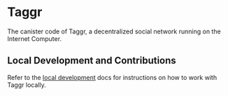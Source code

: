 # Taggr

The canister code of Taggr, a decentralized social network running on the Internet Computer.

## Local Development and Contributions

Refer to the [local development](./docs/LOCAL_DEVELOPMENT.md) docs for instructions on how to work with Taggr locally.
